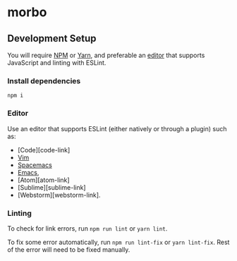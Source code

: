 # morbo

## Development Setup

You will require [NPM][npm-link] or [Yarn][yarn-link], and preferable an [editor](#editor)
that supports JavaScript and linting with ESLint.

### Install dependencies
```
npm i
```

### Editor
Use an editor that supports ESLint (either natively or through a plugin) such as:

- [Code][code-link]
- [Vim][vim-link]
- [Spacemacs][spacemacs-links]
- [Emacs][emacs-link],
- [Atom][atom-link]
- [Sublime][sublime-link]
- [Webstorm][webstorm-link].

### Linting
To check for link errors, run `npm run lint` or `yarn lint`.

To fix some error automatically, run `npm run lint-fix` or `yarn lint-fix`. Rest of the
error will need to be fixed manually.


[npm-link]: https://www.npmjs.com/
[yarn-link]: https://yarnpkg.com/en/

[code]: https://github.com/Microsoft/vscode
[vim-link]: https://www.vim.org/
[spacemacs-links]: http://spacemacs.org/
[emacs-link]: https://www.gnu.org/software/emacs/
[atom]: https://github.com/atom/atom
[sublime]: https://www.sublimetext.com/
[webstorm]: https://www.jetbrains.com/webstorm/
